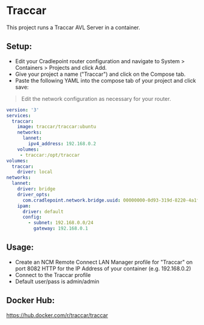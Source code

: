# Traccar
This project runs a Traccar AVL Server in a container.

## Setup:
- Edit your Cradlepoint router configuration and navigate to System > Containers > Projects and click Add.  
- Give your project a name ("Traccar") and click on the Compose tab.
- Paste the following YAML into the compose tab of your project and click save:
> Edit the network configuration as necessary for your router.

```yaml
version: '3'
services:
  traccar:
    image: traccar/traccar:ubuntu
    networks:
      lannet:
        ipv4_address: 192.168.0.2
    volumes:
     - traccar:/opt/traccar
volumes:  
  traccar:  
    driver: local
networks:
  lannet:
    driver: bridge
    driver_opts:
      com.cradlepoint.network.bridge.uuid: 00000000-0d93-319d-8220-4a1fb0372b51
    ipam:
      driver: default
      config:
        - subnet: 192.168.0.0/24
          gateway: 192.168.0.1

```


## Usage:  
- Create an NCM Remote Connect LAN Manager profile for "Traccar" on port 8082 HTTP for the IP Address of your container (e.g. 192.168.0.2)
- Connect to the Traccar profile
- Default user/pass is admin/admin

## Docker Hub:  
https://hub.docker.com/r/traccar/traccar